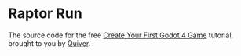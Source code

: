 # Raptor Run
The source code for the free [Create Your First Godot 4 Game](https://quiver.dev/tutorials/create-your-first-godot-4-game/) tutorial, brought to you by [Quiver](https://quiver.dev).

